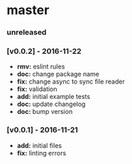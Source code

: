 # master

### unreleased

### [v0.0.2] - 2016-11-22
- **rmv:** eslint rules
- **doc:** change package name
- **fix:** change async to sync file reader
- **fix:** validation
- **add:** initial example tests
- **doc:** update changelog
- **doc:** bump version

### [v0.0.1] - 2016-11-21
- **add:** initial files
- **fix:** linting errors
